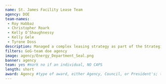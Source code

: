 ```yaml
---
name: St. James Facility Lease Team
agency: DOE
team-names:
 - Roy Habbaz
 - Christopher Roark
 - Kelly O’Shaughnessy
 - Kelly Gele
 - Tyrone Doss
description: Managed a complex leasing strategy as part of the Strategic Petroleum Reserve. The team’s work ensured accountable stewardship and provided protection from potential petroleum supply interruptions.
filters: GoG-team doe agency
image: agency/Energy_Department_Seal.png
banner: agency
team: yes #mark no if an individual, NO CAPS
length: short
award: Agency #type of award, either Agency, Council, or President's; this is case sensitive so make sure to match the options listed exactly. This section generates the format of the card
---
```

